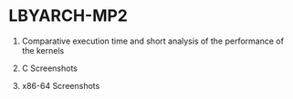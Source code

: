 # LBYARCH-MP2

1) Comparative execution time and short analysis of the performance of the kernels

2) C Screenshots

3) x86-64 Screenshots
